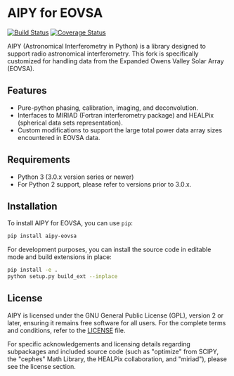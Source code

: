 # AIPY for EOVSA

[![Build Status](https://github.com/HERA-Team/aipy/workflows/Run%20Tests/badge.svg)](https://github.com/HERA-Team/aipy/actions)
[![Coverage Status](https://codecov.io/gh/HERA-Team/aipy/branch/master/graph/badge.svg?token=Vrr4XFcE8p)](https://codecov.io/gh/HERA-Team/aipy)

AIPY (Astronomical Interferometry in Python) is a library designed to support radio astronomical interferometry. This fork is specifically customized for handling data from the Expanded Owens Valley Solar Array (EOVSA).

## Features

- Pure-python phasing, calibration, imaging, and deconvolution.
- Interfaces to MIRIAD (Fortran interferometry package) and HEALPix (spherical data sets representation).
- Custom modifications to support the large total power data array sizes encountered in EOVSA data.

## Requirements

- Python 3 (3.0.x version series or newer)
- For Python 2 support, please refer to versions prior to 3.0.x.

## Installation

To install AIPY for EOVSA, you can use `pip`:

```bash
pip install aipy-eovsa
```

For development purposes, you can install the source code in editable mode and build extensions in place:

```bash
pip install -e .
python setup.py build_ext --inplace
```

## License

AIPY is licensed under the GNU General Public License (GPL), version 2 or later, ensuring it remains free software for all users. For the complete terms and conditions, refer to the [LICENSE](LICENSE) file.

For specific acknowledgements and licensing details regarding subpackages and included source code (such as "optimize" from SCIPY, the "cephes" Math Library, the HEALPix collaboration, and "miriad"), please see the license section.
